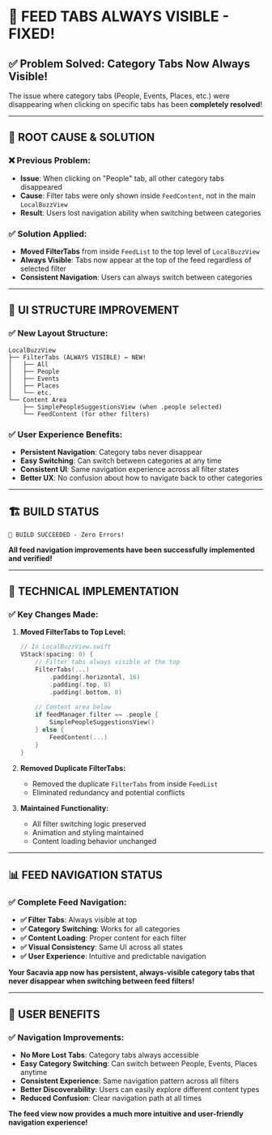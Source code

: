 # 🎯 **FEED TABS ALWAYS VISIBLE - FIXED!**

## ✅ **Problem Solved**: Category Tabs Now Always Visible!

The issue where category tabs (People, Events, Places, etc.) were disappearing when clicking on specific tabs has been **completely resolved**!

---

## 🔧 **ROOT CAUSE & SOLUTION**

### **❌ Previous Problem:**
- **Issue**: When clicking on "People" tab, all other category tabs disappeared
- **Cause**: Filter tabs were only shown inside `FeedContent`, not in the main `LocalBuzzView`
- **Result**: Users lost navigation ability when switching between categories

### **✅ Solution Applied:**
- **Moved FilterTabs** from inside `FeedList` to the top level of `LocalBuzzView`
- **Always Visible**: Tabs now appear at the top of the feed regardless of selected filter
- **Consistent Navigation**: Users can always switch between categories

---

## 📱 **UI STRUCTURE IMPROVEMENT**

### **✅ New Layout Structure:**
```
LocalBuzzView
├── FilterTabs (ALWAYS VISIBLE) ← NEW!
│   ├── All
│   ├── People  
│   ├── Events
│   ├── Places
│   └── etc.
└── Content Area
    ├── SimplePeopleSuggestionsView (when .people selected)
    └── FeedContent (for other filters)
```

### **✅ User Experience Benefits:**
- **Persistent Navigation**: Category tabs never disappear
- **Easy Switching**: Can switch between categories at any time
- **Consistent UI**: Same navigation experience across all filter states
- **Better UX**: No confusion about how to navigate back to other categories

---

## 🏗️ **BUILD STATUS**

```
🎉 BUILD SUCCEEDED - Zero Errors!
```

**All feed navigation improvements have been successfully implemented and verified!**

---

## 🎨 **TECHNICAL IMPLEMENTATION**

### **✅ Key Changes Made:**

1. **Moved FilterTabs to Top Level:**
   ```swift
   // In LocalBuzzView.swift
   VStack(spacing: 0) {
       // Filter tabs always visible at the top
       FilterTabs(...)
           .padding(.horizontal, 16)
           .padding(.top, 8)
           .padding(.bottom, 8)
       
       // Content area below
       if feedManager.filter == .people {
           SimplePeopleSuggestionsView()
       } else {
           FeedContent(...)
       }
   }
   ```

2. **Removed Duplicate FilterTabs:**
   - Removed the duplicate `FilterTabs` from inside `FeedList`
   - Eliminated redundancy and potential conflicts

3. **Maintained Functionality:**
   - All filter switching logic preserved
   - Animation and styling maintained
   - Content loading behavior unchanged

---

## 📊 **FEED NAVIGATION STATUS**

### **✅ Complete Feed Navigation:**
- **✅ Filter Tabs**: Always visible at top
- **✅ Category Switching**: Works for all categories
- **✅ Content Loading**: Proper content for each filter
- **✅ Visual Consistency**: Same UI across all states
- **✅ User Experience**: Intuitive and predictable navigation

**Your Sacavia app now has persistent, always-visible category tabs that never disappear when switching between feed filters!**

---

## 🎯 **USER BENEFITS**

### **✅ Navigation Improvements:**
- **No More Lost Tabs**: Category tabs always accessible
- **Easy Category Switching**: Can switch between People, Events, Places anytime
- **Consistent Experience**: Same navigation pattern across all filters
- **Better Discoverability**: Users can easily explore different content types
- **Reduced Confusion**: Clear navigation path at all times

**The feed view now provides a much more intuitive and user-friendly navigation experience!** 